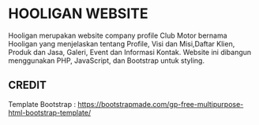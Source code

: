 # HOOLIGAN WEBSITE
Hooligan merupakan website company profile Club Motor bernama Hooligan yang menjelaskan tentang Profile, Visi dan Misi,Daftar Klien, Produk dan Jasa, Galeri, Event dan Informasi Kontak.
Website ini dibangun menggunakan PHP, JavaScript, dan Bootstrap untuk styling.

## CREDIT
Template Bootstrap : https://bootstrapmade.com/gp-free-multipurpose-html-bootstrap-template/

